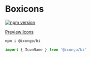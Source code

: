Boxicons
===

[![npm version](https://img.shields.io/npm/v/@icongo/bi.svg)](https://www.npmjs.com/package/@icongo/bi)

[Preview Icons](http://icongo.github.io/#/icons/boxicons)

```bash
npm i @icongo/bi
```

```jsx
import { IconName } from '@icongo/bi'
```